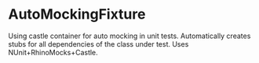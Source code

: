 # AutoMockingFixture
Using castle container for auto mocking in unit tests. Automatically creates stubs for all dependencies of the class under test. Uses NUnit+RhinoMocks+Castle.
